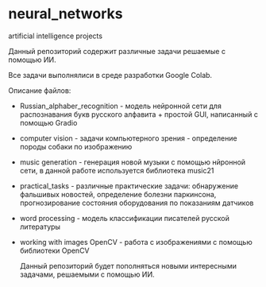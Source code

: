 # neural_networks
artificial intelligence projects

Данный репозиторий содержит различные задачи решаемые с помощью ИИ.

Все задачи выполнялиси в среде разработки Google Colab.

Описание файлов:

- Russian_alphaber_recognition - модель нейронной сети для распознавания букв русского алфавита + простой GUI, написанный с помощью Gradio
- computer vision - задачи компьютерного зрения - определение породы собаки по изображению
- music generation - генерация новой музыки с помощью нйронной сети, в данной работе используется библиотека music21
- practical_tasks - различные практические задачи: обнаружение фальшивых новостей, определение болезни паркинсона, прогнозирование состояния оборудования по показаниям датчиков
- word processing - модель классификации писателей русской литературы
- working with images OpenCV - работа с изображениями с помощью библиотеки OpenCV

  Данный репозиторий будет пополняться новыми интересными задачами, решаемыми с помощью ИИ.
